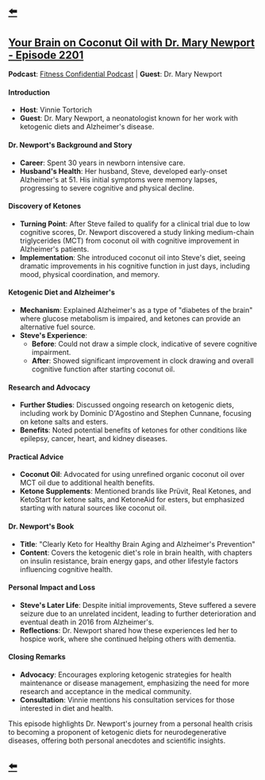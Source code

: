---
---

## [⬅️](/)

## [Your Brain on Coconut Oil with Dr. Mary Newport - Episode 2201](https://www.youtube.com/watch?v=Xk5_8v5qLNo)

**Podcast**: [Fitness Confidential Podcast](https://vinnietortorich.com/) | **Guest**: Dr. Mary Newport

#### **Introduction**
- **Host**: Vinnie Tortorich
- **Guest**: Dr. Mary Newport, a neonatologist known for her work with ketogenic diets and Alzheimer's disease.

#### **Dr. Newport's Background and Story**
- **Career**: Spent 30 years in newborn intensive care.
- **Husband's Health**: Her husband, Steve, developed early-onset Alzheimer's at 51. His initial symptoms were memory lapses, progressing to severe cognitive and physical decline.

#### **Discovery of Ketones**
- **Turning Point**: After Steve failed to qualify for a clinical trial due to low cognitive scores, Dr. Newport discovered a study linking medium-chain triglycerides (MCT) from coconut oil with cognitive improvement in Alzheimer's patients.
- **Implementation**: She introduced coconut oil into Steve's diet, seeing dramatic improvements in his cognitive function in just days, including mood, physical coordination, and memory.

#### **Ketogenic Diet and Alzheimer's**
- **Mechanism**: Explained Alzheimer's as a type of "diabetes of the brain" where glucose metabolism is impaired, and ketones can provide an alternative fuel source.
- **Steve's Experience**: 
  - **Before**: Could not draw a simple clock, indicative of severe cognitive impairment.
  - **After**: Showed significant improvement in clock drawing and overall cognitive function after starting coconut oil.

#### **Research and Advocacy**
- **Further Studies**: Discussed ongoing research on ketogenic diets, including work by Dominic D'Agostino and Stephen Cunnane, focusing on ketone salts and esters.
- **Benefits**: Noted potential benefits of ketones for other conditions like epilepsy, cancer, heart, and kidney diseases.

#### **Practical Advice**
- **Coconut Oil**: Advocated for using unrefined organic coconut oil over MCT oil due to additional health benefits.
- **Ketone Supplements**: Mentioned brands like Prüvit, Real Ketones, and KetoStart for ketone salts, and KetoneAid for esters, but emphasized starting with natural sources like coconut oil.

#### **Dr. Newport's Book**
- **Title**: "Clearly Keto for Healthy Brain Aging and Alzheimer's Prevention"
- **Content**: Covers the ketogenic diet's role in brain health, with chapters on insulin resistance, brain energy gaps, and other lifestyle factors influencing cognitive health.

#### **Personal Impact and Loss**
- **Steve's Later Life**: Despite initial improvements, Steve suffered a severe seizure due to an unrelated incident, leading to further deterioration and eventual death in 2016 from Alzheimer's.
- **Reflections**: Dr. Newport shared how these experiences led her to hospice work, where she continued helping others with dementia.

#### **Closing Remarks**
- **Advocacy**: Encourages exploring ketogenic strategies for health maintenance or disease management, emphasizing the need for more research and acceptance in the medical community.
- **Consultation**: Vinnie mentions his consultation services for those interested in diet and health.

This episode highlights Dr. Newport's journey from a personal health crisis to becoming a proponent of ketogenic diets for neurodegenerative diseases, offering both personal anecdotes and scientific insights.

## [⬅️](/)